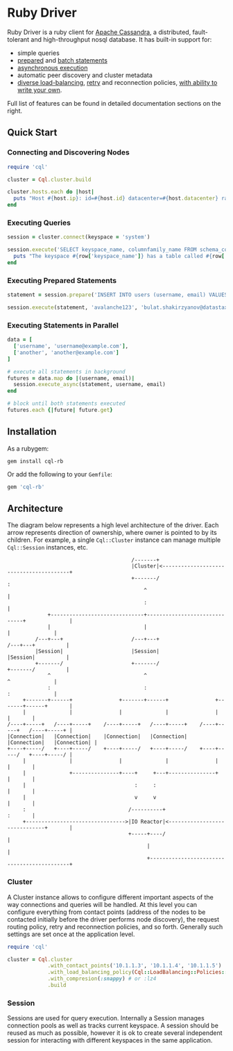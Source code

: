 # Ruby Driver

Ruby Driver is a ruby client for [Apache Cassandra](http://cassandra.apache.org/), a distributed, fault-tolerant and high-throughput nosql database. It has built-in support for:

* simple queries
* [prepared](/features/prepared_statements/) and [batch statements](/features/batch_statements/)
* [asynchronous execution](/features/asynchronous_io/)
* automatic peer discovery and cluster metadata
* [diverse load-balancing](/features/load_balancing/), [retry](/features/retry_policies/) and reconnection policies, [with ability to write your own](/features/load_balancing/custom/).

Full list of features can be found in detailed documentation sections on the right.

## Quick Start

### Connecting and Discovering Nodes

```ruby
require 'cql'

cluster = Cql.cluster.build

cluster.hosts.each do |host|
  puts "Host #{host.ip}: id=#{host.id} datacenter=#{host.datacenter} rack=#{host.rack}"
end
```

### Executing Queries

```ruby
session = cluster.connect(keyspace = 'system')

session.execute('SELECT keyspace_name, columnfamily_name FROM schema_columnfamilies').each do |row|
  puts "The keyspace #{row['keyspace_name']} has a table called #{row['columnfamily_name']}"
end
```

### Executing Prepared Statements

```ruby
statement = session.prepare('INSERT INTO users (username, email) VALUES (?, ?)')

session.execute(statement, 'avalanche123', 'bulat.shakirzyanov@datastax.com')
```

### Executing Statements in Parallel

```ruby
data = [
  ['username', 'username@example.com'],
  ['another', 'another@example.com']
]

# execute all statements in background
futures = data.map do |(username, email)|
  session.execute_async(statement, username, email)
end

# block until both statements executed
futures.each {|future| future.get}
```

## Installation

As a rubygem:

```console
gem install cql-rb
```

Or add the following to your `Gemfile`:

```ruby
gem 'cql-rb'
```

## Architecture

The diagram below represents a high level architecture of the driver. Each arrow represents direction of ownership, where owner is pointed to by its children. For example, a single `Cql::Cluster` instance can manage multiple `Cql::Session` instances, etc.

```ditaa
                                        /-------+                                          
                                        |Cluster|<----------------------------------------+
                                        +-------/                                         :
                                            ^                                             |
                                            :                                             |
             +------------------------------+------------------------------+              |
             |                              |                              |              |
         /---+---+                      /---+---+                      /---+---+          |
         |Session|                      |Session|                      |Session|          |
         +-------/                      +-------/                      +-------/          |
             ^                              ^                              ^              |
             :                              :                              :              |
     +-------+------+               +-------+------+               +-------+------+       |
     |              |               |              |               |              |       |
/----+-----+   /----+-----+    /----+-----+   /----+-----+    /----+-----+   /----+-----+ |
|Connection|   |Connection|    |Connection|   |Connection|    |Connection|   |Connection| |
+----+-----/   +----+-----/    +----+-----/   +----+-----/    +----+-----/   +----+-----/ |
     |              |               |              |               |              |       |
     |              +---------------+----+     +---+---------------+              |       |
     |                                   :     :                                  |       |
     |                                   v     v                                  |       |
     :                                 /----------+                               :       |
     +-------------------------------->|IO Reactor|<------------------------------+       |
                                       +-----+----/                                       |
                                             |                                            |
                                             +--------------------------------------------+
```

### Cluster

A Cluster instance allows to configure different important aspects of the way connections and queries will be handled. At this level you can configure everything from contact points (address of the nodes to be contacted initially before the driver performs node discovery), the request routing policy, retry and reconnection policies, and so forth. Generally such settings are set once at the application level.

```ruby
require 'cql'

cluster = Cql.cluster
             .with_contact_points('10.1.1.3', '10.1.1.4', '10.1.1.5')
             .with_load_balancing_policy(Cql::LoadBalancing::Policies::DCAwareRoundRobin.new("US_EAST"))
             .with_compresion(:snappy) # or :lz4
             .build
```

### Session

Sessions are used for query execution. Internally a Session manages connection pools as well as tracks current keyspace. A session should be reused as much as possible, however it is ok to create several independent session for interacting with different keyspaces in the same application.
